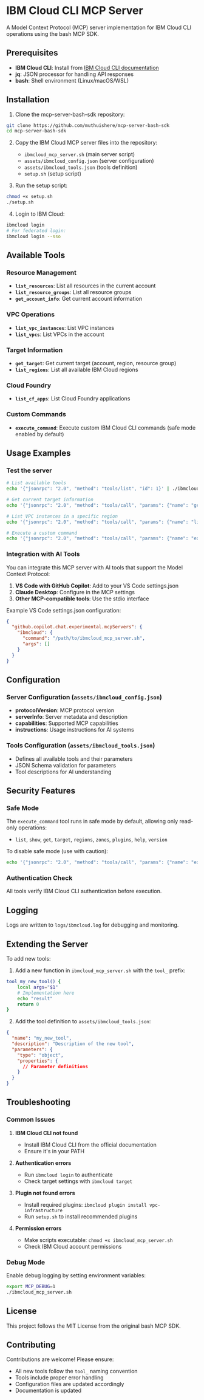 # IBM Cloud CLI MCP Server

A Model Context Protocol (MCP) server implementation for IBM Cloud CLI operations using the bash MCP SDK.

## Prerequisites

- **IBM Cloud CLI**: Install from [IBM Cloud CLI documentation](https://cloud.ibm.com/docs/cli?topic=cli-getting-started)
- **jq**: JSON processor for handling API responses
- **bash**: Shell environment (Linux/macOS/WSL)

## Installation

1. Clone the mcp-server-bash-sdk repository:
```bash
git clone https://github.com/muthuishere/mcp-server-bash-sdk
cd mcp-server-bash-sdk
```

2. Copy the IBM Cloud MCP server files into the repository:
   - `ibmcloud_mcp_server.sh` (main server script)
   - `assets/ibmcloud_config.json` (server configuration)
   - `assets/ibmcloud_tools.json` (tools definition)
   - `setup.sh` (setup script)

3. Run the setup script:
```bash
chmod +x setup.sh
./setup.sh
```

4. Login to IBM Cloud:
```bash
ibmcloud login
# For federated login:
ibmcloud login --sso
```

## Available Tools

### Resource Management
- **`list_resources`**: List all resources in the current account
- **`list_resource_groups`**: List all resource groups
- **`get_account_info`**: Get current account information

### VPC Operations  
- **`list_vpc_instances`**: List VPC instances
- **`list_vpcs`**: List VPCs in the account

### Target Information
- **`get_target`**: Get current target (account, region, resource group)
- **`list_regions`**: List all available IBM Cloud regions

### Cloud Foundry
- **`list_cf_apps`**: List Cloud Foundry applications

### Custom Commands
- **`execute_command`**: Execute custom IBM Cloud CLI commands (safe mode enabled by default)

## Usage Examples

### Test the server
```bash
# List available tools
echo '{"jsonrpc": "2.0", "method": "tools/list", "id": 1}' | ./ibmcloud_mcp_server.sh

# Get current target information
echo '{"jsonrpc": "2.0", "method": "tools/call", "params": {"name": "get_target"}, "id": 1}' | ./ibmcloud_mcp_server.sh

# List VPC instances in a specific region
echo '{"jsonrpc": "2.0", "method": "tools/call", "params": {"name": "list_vpc_instances", "arguments": {"region": "us-south"}}, "id": 1}' | ./ibmcloud_mcp_server.sh

# Execute a custom command
echo '{"jsonrpc": "2.0", "method": "tools/call", "params": {"name": "execute_command", "arguments": {"command": "plugin list"}}, "id": 1}' | ./ibmcloud_mcp_server.sh
```

### Integration with AI Tools

You can integrate this MCP server with AI tools that support the Model Context Protocol:

1. **VS Code with GitHub Copilot**: Add to your VS Code settings.json
2. **Claude Desktop**: Configure in the MCP settings
3. **Other MCP-compatible tools**: Use the stdio interface

Example VS Code settings.json configuration:
```json
{
  "github.copilot.chat.experimental.mcpServers": {
    "ibmcloud": {
      "command": "/path/to/ibmcloud_mcp_server.sh",
      "args": []
    }
  }
}
```

## Configuration

### Server Configuration (`assets/ibmcloud_config.json`)
- **protocolVersion**: MCP protocol version
- **serverInfo**: Server metadata and description
- **capabilities**: Supported MCP capabilities
- **instructions**: Usage instructions for AI systems

### Tools Configuration (`assets/ibmcloud_tools.json`)
- Defines all available tools and their parameters
- JSON Schema validation for parameters
- Tool descriptions for AI understanding

## Security Features

### Safe Mode
The `execute_command` tool runs in safe mode by default, allowing only read-only operations:
- `list`, `show`, `get`, `target`, `regions`, `zones`, `plugins`, `help`, `version`

To disable safe mode (use with caution):
```bash
echo '{"jsonrpc": "2.0", "method": "tools/call", "params": {"name": "execute_command", "arguments": {"command": "resource service-instance-create ...", "safe_mode": false}}, "id": 1}' | ./ibmcloud_mcp_server.sh
```

### Authentication Check
All tools verify IBM Cloud CLI authentication before execution.

## Logging

Logs are written to `logs/ibmcloud.log` for debugging and monitoring.

## Extending the Server

To add new tools:

1. Add a new function in `ibmcloud_mcp_server.sh` with the `tool_` prefix:
```bash
tool_my_new_tool() {
    local args="$1"
    # Implementation here
    echo "result"
    return 0
}
```

2. Add the tool definition to `assets/ibmcloud_tools.json`:
```json
{
  "name": "my_new_tool",
  "description": "Description of the new tool",
  "parameters": {
    "type": "object",
    "properties": {
      // Parameter definitions
    }
  }
}
```

## Troubleshooting

### Common Issues

1. **IBM Cloud CLI not found**
   - Install IBM Cloud CLI from the official documentation
   - Ensure it's in your PATH

2. **Authentication errors**
   - Run `ibmcloud login` to authenticate
   - Check target settings with `ibmcloud target`

3. **Plugin not found errors**
   - Install required plugins: `ibmcloud plugin install vpc-infrastructure`
   - Run `setup.sh` to install recommended plugins

4. **Permission errors**
   - Make scripts executable: `chmod +x ibmcloud_mcp_server.sh`
   - Check IBM Cloud account permissions

### Debug Mode

Enable debug logging by setting environment variables:
```bash
export MCP_DEBUG=1
./ibmcloud_mcp_server.sh
```

## License

This project follows the MIT License from the original bash MCP SDK.

## Contributing

Contributions are welcome! Please ensure:
- All new tools follow the `tool_` naming convention
- Tools include proper error handling
- Configuration files are updated accordingly
- Documentation is updated